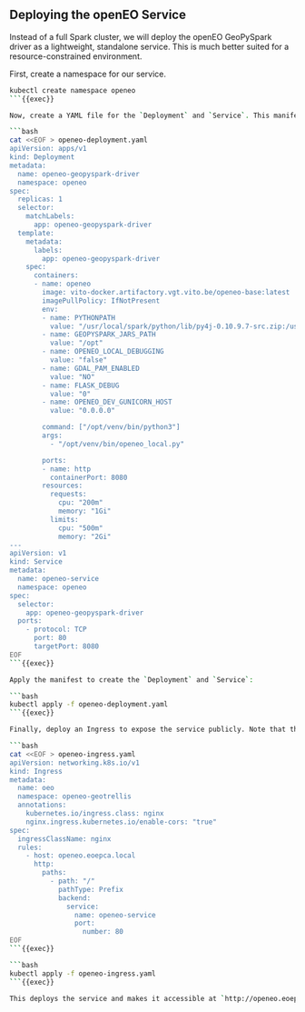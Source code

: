 ## Deploying the openEO Service

Instead of a full Spark cluster, we will deploy the openEO GeoPySpark driver as a lightweight, standalone service. This is much better suited for a resource-constrained environment.

First, create a namespace for our service.
```bash
kubectl create namespace openeo
```{{exec}}

Now, create a YAML file for the `Deployment` and `Service`. This manifest defines a single pod running the openEO service and exposes it within the cluster on port 8080.

```bash
cat <<EOF > openeo-deployment.yaml
apiVersion: apps/v1
kind: Deployment
metadata:
  name: openeo-geopyspark-driver
  namespace: openeo
spec:
  replicas: 1
  selector:
    matchLabels:
      app: openeo-geopyspark-driver
  template:
    metadata:
      labels:
        app: openeo-geopyspark-driver
    spec:
      containers:
      - name: openeo
        image: vito-docker.artifactory.vgt.vito.be/openeo-base:latest
        imagePullPolicy: IfNotPresent
        env:
        - name: PYTHONPATH
          value: "/usr/local/spark/python/lib/py4j-0.10.9.7-src.zip:/usr/local/spark/python"
        - name: GEOPYSPARK_JARS_PATH
          value: "/opt"
        - name: OPENEO_LOCAL_DEBUGGING
          value: "false"
        - name: GDAL_PAM_ENABLED
          value: "NO"
        - name: FLASK_DEBUG
          value: "0"
        - name: OPENEO_DEV_GUNICORN_HOST
          value: "0.0.0.0"

        command: ["/opt/venv/bin/python3"]
        args:
          - "/opt/venv/bin/openeo_local.py"

        ports:
        - name: http
          containerPort: 8080
        resources:
          requests:
            cpu: "200m"
            memory: "1Gi"
          limits:
            cpu: "500m"
            memory: "2Gi"
---
apiVersion: v1
kind: Service
metadata:
  name: openeo-service
  namespace: openeo
spec:
  selector:
    app: openeo-geopyspark-driver
  ports:
    - protocol: TCP
      port: 80
      targetPort: 8080
EOF
```{{exec}}

Apply the manifest to create the `Deployment` and `Service`:

```bash
kubectl apply -f openeo-deployment.yaml
```{{exec}}

Finally, deploy an Ingress to expose the service publicly. Note that the service port is now `80`.

```bash
cat <<EOF > openeo-ingress.yaml
apiVersion: networking.k8s.io/v1
kind: Ingress
metadata:
  name: oeo
  namespace: openeo-geotrellis
  annotations:
    kubernetes.io/ingress.class: nginx
    nginx.ingress.kubernetes.io/enable-cors: "true"
spec:
  ingressClassName: nginx
  rules:
    - host: openeo.eoepca.local
      http:
        paths:
          - path: "/"
            pathType: Prefix
            backend:
              service:
                name: openeo-service
                port:
                  number: 80
EOF
```{{exec}}

```bash
kubectl apply -f openeo-ingress.yaml
```{{exec}}

This deploys the service and makes it accessible at `http://openeo.eoepca.local`.